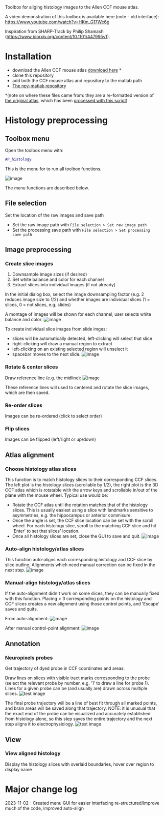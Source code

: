 Toolbox for aliging histology images to the Allen CCF mouse atlas.

A video demonstration of this toolbox is available here (note - old interface): https://www.youtube.com/watch?v=HKm_G17Wc6g

Inspiration from SHARP-Track by Philip Shamash (https://www.biorxiv.org/content/10.1101/447995v1).

# Installation 
* download the Allen CCF mouse atlas [download here](https://osf.io/fv7ed/) *
* clone this repository
* add both the CCF mouse atlas and repository to the matlab path
* [The npy-matlab repository](http://github.com/kwikteam/npy-matlab)

*(note on where these files came from: they are a re-formatted version of [the original atlas](http://download.alleninstitute.org/informatics-archive/current-release/mouse_ccf/annotation/ccf_2017/), which has been [processed with this script](https://github.com/cortex-lab/allenCCF/blob/master/setup_utils.m))

# Histology preprocessing

## Toolbox menu
Open the toolbox menu with:
```matlab
AP_histology
```
This is the menu for to run all toolbox functions.

![image](https://github.com/petersaj/AP_histology/blob/master/wiki/menu_gui.png)

The menu functions are described below.


## File selection
Set the location of the raw images and save path

* Set the raw image path with `File selection > Set raw image path`
* Set the processing save path with `File selection > Set processing save path`

## Image preprocessing 
### Create slice images
1) Downsample image sizes (if desired)
2) Set white balance and color for each channel
3) Extract slices into individual images (if not already)

In the initial dialog box, select the image downsampling factor (e.g. 2 reduces image size to 1/2) and whether images are individual slices (1 = slices, 0 = not slices, e.g. slides)

A montage of images will be shown for each channel, user selects white balance and color:
![image](https://github.com/petersaj/AP_histology/blob/master/wiki/AP_process_histology_1.png)

To create individual slice images from slide imges: 
- slices will be automatically detected, left-clicking will select that slice
- right-clicking will draw a manual region to extract
- left-clicking on an existing selected region will unselect it
- spacebar moves to the next slide. 
![image](https://github.com/petersaj/AP_histology/blob/master/wiki/AP_process_histology_2.png)

### Rotate & center slices
Draw reference line (e.g. the midline):
![image](https://github.com/petersaj/AP_histology/blob/master/wiki/AP_rotate_histology.png)

These reference lines will used to centered and rotate the slice images, which are then saved.

### Re-order slices
Images can be re-ordered (click to select order)

### Flip slices
Images can be flipped (left/right or up/down)

## Atlas alignment

### Choose histology atlas slices
This function is to match histology slices to their corresponding CCF slices. The left plot is the histology slices (scrollable by 1/2), the right plot is the 3D CCF atlas which is rotatable with the arrow keys and scrollable in/out of the plane with the mouse wheel. Typical use would be: 

- Rotate the CCF atlas until the rotation matches that of the histology slices. This is usually easiest using a slice with landmarks sensitive to asymmetries, e.g. the hippocampus or anterior commisure.
- Once the angle is set, the CCF slice location can be set with the scroll wheel. For each histology slice, scroll to the matching CCF slice and hit 'Enter' to set that slices' location.
- Once all histology slices are set, close the GUI to save and quit.
![image](https://github.com/petersaj/AP_histology/blob/master/wiki/AP_grab_histology_ccf.png)

### Auto-align histology/atlas slices
This function auto-aligns each corresponding histology and CCF slice by slice outline.
Alignments which need manual correction can be fixed in the next step.
![image](https://github.com/petersaj/AP_histology/blob/master/wiki/AP_auto_align_histology_ccf.png)

### Manual-align histology/atlas slices
If the auto-alignment didn't work on some slices, they can be manually fixed with this function. Placing > 3 corresponding points on the histology and CCF slices creates a new alignment using those control points, and 'Escape' saves and quits.

From auto-alignment:
![image](https://github.com/petersaj/AP_histology/blob/master/wiki/AP_manual_align_histology_ccf_1.png)

After manual control-point alignment: 
![image](https://github.com/petersaj/AP_histology/blob/master/wiki/AP_manual_align_histology_ccf_2.png)

## Annotation

### Neuropixels probes
Get trajectory of dyed probe in CCF coordinates and areas.

Draw lines on slices with visible tract marks corresponding to the probe (select the relevant probe by number, e.g. '1' to draw a line for probe 1). Lines for a given probe can be (and usually are) drawn across multiple slices.
![test image](https://github.com/petersaj/AP_histology/blob/master/wiki/AP_get_probe_histology_1.png)

The final probe trajectory will be a line of best fit through all marked points, and brain areas will be saved along that trajectory. NOTE: it is unusual that the exact end of the probe can be visualized and accurately established from histology alone, so this step saves the entire trajectory and the next step aligns it to electrophysiology.
![test image](https://github.com/petersaj/AP_histology/blob/master/wiki/AP_get_probe_histology_2.png)

## View

### View aligned histology

Display the histology slices with overlaid boundaries, hover over region to display name 

# Major change log
2023-11-02 - Created menu GUI for easier interfacing re-structured/improve much of the code, improved auto-align

